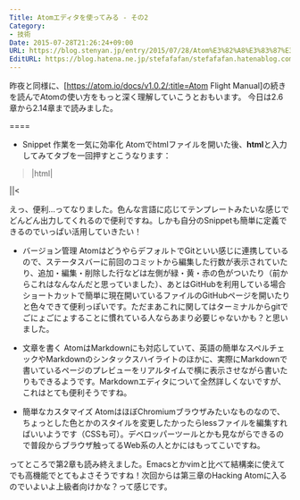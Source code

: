 ```yaml
---
Title: Atomエディタを使ってみる - その2
Category:
- 技術
Date: 2015-07-28T21:26:24+09:00
URL: https://blog.stenyan.jp/entry/2015/07/28/Atom%E3%82%A8%E3%83%87%E3%82%A3%E3%82%BF%E3%82%92%E4%BD%BF%E3%81%A3%E3%81%A6%E3%81%BF%E3%82%8B_-_%E3%81%9D%E3%81%AE2
EditURL: https://blog.hatena.ne.jp/stefafafan/stefafafan.hatenablog.com/atom/entry/8454420450103726803
---
```


昨夜と同様に、[https://atom.io/docs/v1.0.2/:title=Atom Flight Manual]の続きを読んでAtomの使い方をもっと深く理解していこうとおもいます。
今日は2.6章から2.14章まで読みました。

====

* Snippet 作業を一気に効率化
Atomでhtmlファイルを開いた後、<b>html</b>と入力してみてタブを一回押すとこうなります：
>|html|
<!DOCTYPE html>
<html>
  <head>
    <meta charset="utf-8">
    <title></title>
  </head>
  <body>
    
  </body>
</html>
||<

えっ、便利…ってなりました。色んな言語に応じてテンプレートみたいな感じでどんどん出力してくれるので便利ですね。しかも自分のSnippetも簡単に定義できるのでいっぱい活用していきたい！

* バージョン管理
AtomはどうやらデフォルトでGitといい感じに連携しているので、ステータスバーに前回のコミットから編集した行数が表示されていたり、追加・編集・削除した行などは左側が緑・黄・赤の色がついたり（前からこれはなんなんだと思っていました）、あとはGitHubを利用している場合ショートカットで簡単に現在開いているファイルのGitHubページを開いたりと色々できて便利っぽいです。ただまあこれに関してはターミナルからgitでごにょごにょすることに慣れている人ならあまり必要じゃないかも？と思いました。

* 文章を書く
AtomはMarkdownにも対応していて、英語の簡単なスペルチェックやMarkdownのシンタックスハイライトのほかに、実際にMarkdownで書いているページのプレビューをリアルタイムで横に表示させながら書いたりもできるようです。Markdownエディタについて全然詳しくないですが、これはとても便利そうですね。

* 簡単なカスタマイズ
AtomはほぼChromiumブラウザみたいなものなので、ちょっとした色とかのスタイルを変更したかったらlessファイルを編集すればいいようです（CSSも可）。デベロッパーツールとかも見ながらできるので普段からブラウザ触ってるWeb系の人とかにはもってこいですね。


ってところで第2章も読み終えました。Emacsとかvimと比べて結構楽に使えてでも高機能でとてもよさそうですね！次回からは第三章のHacking Atomに入るのでいよいよ上級者向けかな？って感じです。
